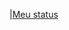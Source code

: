 |[Meu status](https:github-readme-status.vercel.app/api?username=ledutm2010&show_icons=true&themke+radical)
